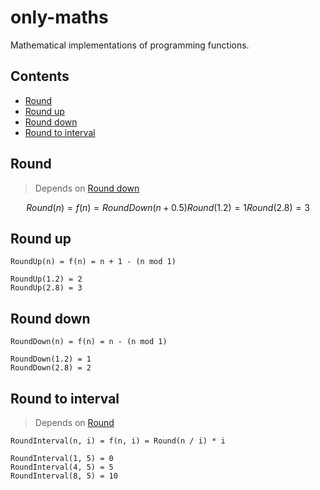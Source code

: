 # only-maths

Mathematical implementations of programming functions.

## Contents

- [Round](#round)
- [Round up](#round-up)
- [Round down](#round-down)
- [Round to interval](#round-to-interval)

## Round

> Depends on [Round down](#round-down)

```math
Round(n) = f(n) = RoundDown(n + 0.5)

Round(1.2) = 1
Round(2.8) = 3
```

## Round up

```
RoundUp(n) = f(n) = n + 1 - (n mod 1)

RoundUp(1.2) = 2
RoundUp(2.8) = 3
```

## Round down

```
RoundDown(n) = f(n) = n - (n mod 1)

RoundDown(1.2) = 1
RoundDown(2.8) = 2
```

## Round to interval

> Depends on [Round](#round)

```
RoundInterval(n, i) = f(n, i) = Round(n / i) * i

RoundInterval(1, 5) = 0
RoundInterval(4, 5) = 5
RoundInterval(8, 5) = 10
```
